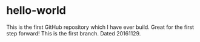 # hello-world
This is the first GitHub repository which I have ever build. Great for the first step forward!
This is the first branch. Dated 20161129.
